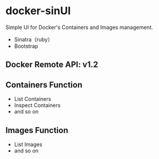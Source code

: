docker-sinUI
============
Simple UI for Docker's Containers and Images management.

* Sinatra（ruby）
* Bootstrap

## Docker Remote API: v1.2

## Containers Function
* List Containers
* Inspect Containers
* and so on

## Images Function
* List Images
* and so on
